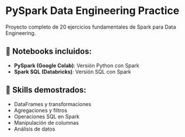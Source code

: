 # PySpark Data Engineering Practice

Proyecto completo de 20 ejercicios fundamentales de Spark para Data Engineering.

## 📁 Notebooks incluidos:
- **PySpark (Google Colab)**: Versión Python con Spark
- **Spark SQL (Databricks)**: Versión SQL con Spark

## 🎯 Skills demostrados:
- DataFrames y transformaciones
- Agregaciones y filtros
- Operaciones SQL en Spark
- Manipulación de columnas
- Análisis de datos
